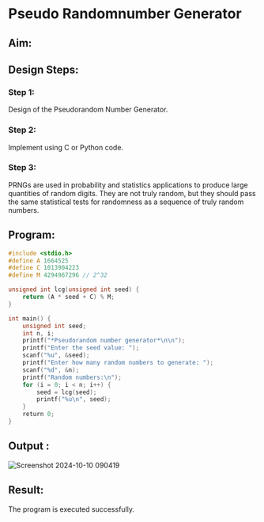 # Pseudo Randomnumber Generator
## Aim:
## Design Steps:
### Step 1:
Design of the Pseudorandom Number Generator.
### Step 2:
Implement using C or Python code.
### Step 3:
PRNGs are used in probability and statistics applications to produce large quantities of random digits. They are not truly random, but they should pass the same statistical tests for randomness as a sequence of truly random numbers.
## Program:
```c
#include <stdio.h>
#define A 1664525
#define C 1013904223
#define M 4294967296 // 2^32

unsigned int lcg(unsigned int seed) {
    return (A * seed + C) % M;
}

int main() {
    unsigned int seed;
    int n, i;
    printf("*Pseudorandom number generator*\n\n");
    printf("Enter the seed value: ");
    scanf("%u", &seed);
    printf("Enter how many random numbers to generate: ");
    scanf("%d", &n);
    printf("Random numbers:\n");
    for (i = 0; i < n; i++) {
        seed = lcg(seed);
        printf("%u\n", seed);
    }
    return 0;
}
```
## Output :
![Screenshot 2024-10-10 090419](https://github.com/user-attachments/assets/5e44a2cd-f0c3-444a-910f-0bd42e5bc20f)

## Result:
The program is executed successfully.
